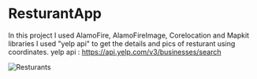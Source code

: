 # ResturantApp
In this project I used AlamoFire, AlamoFireImage, Corelocation and Mapkit libraries 
I used "yelp api" to get the details and pics of resturant using coordinates. 
yelp api :   https://api.yelp.com/v3/businesses/search

![Resturants](https://user-images.githubusercontent.com/34343211/54281724-05c08680-45a3-11e9-8329-5f16ded23dd8.gif)
